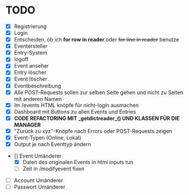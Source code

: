 # TODO

- [x] Registrierung
- [x] Login
- [x] Entscheiden, ob ich **for row in reader** oder ~~for line in reader~~ benutze
- [x] Eventersteller
- [x] Entry-System
- [x] logoff
- [x] Event anseher
- [x] Entry löscher
- [x] Event löscher
- [x] Eventbeschreibung
- [x] Alle POST-Requests sollen zur selben Seite gehen und nicht zu Seiten mit anderen Namen
- [x] Im /events HTML knöpfe für nicht-login ausmachen
- [x] Dashboard mit Buttons zu allen Events und Entries
- [x] **CODE REFACTORING MIT \_getdictreader\_() UND KLASSEN FÜR DIE MANAGER**
- [x] "Zurück zu xyz"-Knöpfe nach Errors oder POST-Requests zeigen
- [x] Event-Typen (Online, Lokal)
- [x] Output je nach Eventtyp ändern
- [] Event Umänderer
  - [x] Daten des originalen Events in html inputs tun
  - [ ] Zeit in /modifyevent fixen
- [ ] Account Umänderer
- [ ] Passwort Umänderer
